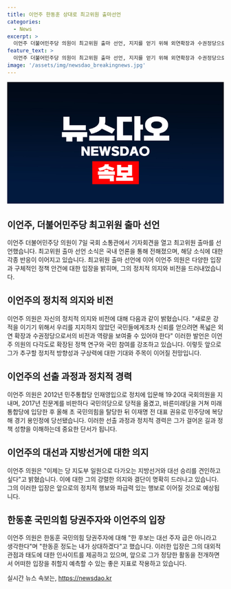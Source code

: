 ```yaml
---
title: 이언주 한동훈 상대로 최고위원 출마선언
categories:
  - News
excerpt: >
  이언주 더불어민주당 의원이 최고위원 출마 선언, 지지를 얻기 위해 외연확장과 수권정당으로서의 비전과 역량을 보여줄 의향을 밝힘. 민주당 내부 힘겨루기와 대선주자 한동훈에 대한 견제 의지도 피력. 또한, 이 전 대표의 사법리스크에 대해 민주당이 관심을 갖고 극복할 것을 의견을 밝혔으며, 정치 경력과 변천사를 간략히 소개함.
feature_text: >
  이언주 더불어민주당 의원이 최고위원 출마 선언, 지지를 얻기 위해 외연확장과 수권정당으로서의 비전과 역량을 보여줄 의향을 밝힘. 민주당 내부 힘겨루기와 대선주자 한동훈에 대한 견제 의지도 피력. 또한, 이 전 대표의 사법리스크에 대해 민주당이 관심을 갖고 극복할 것을 의견을 밝혔으며, 정치 경력과 변천사를 간략히 소개함.
image: '/assets/img/newsdao_breakingnews.jpg'
---
```


<p><img src="/assets/img/newsdao_breakingnews.jpg" alt="cryptoinkorea 속보" /></p>

<h2 data-ke-size="size26">이언주, 더불어민주당 최고위원 출마 선언</h2>

<p data-ke-size="size16">이언주 더불어민주당 의원이 7일 국회 소통관에서 기자회견을 열고 최고위원 출마를 선언했습니다. 최고위원 출마 선언 소식은 국내 언론을 통해 전해졌으며, 해당 소식에 대한 각종 반응이 이어지고 있습니다. 최고위원 출마 선언에 이어 이언주 의원은 다양한 입장과 구체적인 정책 안건에 대한 입장을 밝히며, 그의 정치적 의지와 비전을 드러내었습니다.</p>

<h2 data-ke-size="size26">이언주의 정치적 의지와 비전</h2>

<p data-ke-size="size16">이언주 의원은 자신의 정치적 의지와 비전에 대해 다음과 같이 밝혔습니다. "새로운 강적을 이기기 위해서 우리를 지지하지 않았던 국민들에게조차 신뢰를 얻으려면 폭넓은 외연 확장과 수권정당으로서의 비전과 역량을 보여줄 수 있어야 한다" 이러한 발언은 이언주 의원의 다각도로 확장된 정책 연구와 국민 참여를 강조하고 있습니다. 이렇듯 앞으로 그가 추구할 정치적 방향성과 구상력에 대한 기대와 주목이 이어질 전망입니다.</p>

<h2 data-ke-size="size26">이언주의 선출 과정과 정치적 경력</h2>

<p data-ke-size="size16">이언주 의원은 2012년 민주통합당 인재영입으로 정치에 입문해 19·20대 국회의원을 지내며, 2017년 친문계를 비판하다 국민의당으로 당적을 옮겼고, 바른미래당을 거쳐 미래통합당에 입당한 후 올해 초 국민의힘을 탈당한 뒤 이재명 전 대표 권유로 민주당에 복당해 경기 용인정에 당선됐습니다. 이러한 선출 과정과 정치적 경력은 그가 걸어온 길과 정책 성향을 이해하는데 중요한 단서가 됩니다. </p>

<h2 data-ke-size="size26">이언주의 대선과 지방선거에 대한 의지</h2>

<p data-ke-size="size16">이언주 의원은 "이제는 당 지도부 일원으로 다가오는 지방선거와 대선 승리를 견인하고 싶다"고 밝혔습니다. 이에 대한 그의 강렬한 의지와 결단이 명확히 드러나고 있습니다. 그의 이러한 입장은 앞으로의 정치적 행보와 파급력 있는 행보로 이어질 것으로 예상됩니다. </p>

<h2 data-ke-size="size26">한동훈 국민의힘 당권주자와 이언주의 입장</h2>

<p data-ke-size="size16">이언주 의원은 한동훈 국민의힘 당권주자에 대해 "한 후보는 대선 주자 급은 아니라고 생각한다"며 "한동훈 정도는 내가 상대하겠다"고 했습니다. 이러한 입장은 그의 대외적 관점과 태도에 대한 인사이트를 제공하고 있으며, 앞으로 그가 정당한 활동을 전개하면서 어떠한 입장을 취할지 예측할 수 있는 좋은 지표로 작용하고 있습니다. </p>
실시간 뉴스 속보는, <a href="https://newsdao.kr" rel="dofollow">https://newsdao.kr</a>


